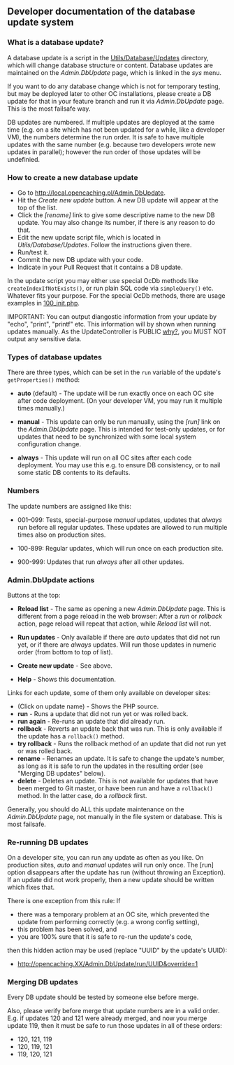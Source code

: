 ## Developer documentation of the database update system

### What is a database update?

A database update is a script in the [Utils/Database/Updates](https://github.com/opencaching/opencaching-pl/tree/master/Utils/Database/Updates)
directory, which will change database structure or content. Database updates
are maintained on the *Admin.DbUpdate* page, which is linked in the *sys* menu.

If you want to do any database change which is not for temporary testing,
but may be deployed later to other OC installations, please create a DB
update for that in your feature branch and run it via *Admin.DbUpdate* page.
This is the most failsafe way.

DB updates are numbered. If multiple updates are deployed at the same time
(e.g. on a site which has not been updated for a while, like a developer VM),
the numbers determine the run order. It is safe to have multiple updates with
the same number (e.g. because two developers wrote new updates in parallel);
however the run order of those updates will be undefinied.

### How to create a new database update

- Go to http://local.opencaching.pl/Admin.DbUpdate.
- Hit the *Create new update* button. A new DB update will appear at the top of the list.
- Click the *[rename]* link to give some descriptive name to the new DB update.
    You may also change its number, if there is any reason to do that.
- Edit the new update script file, which is located in *Utils/Database/Updates*.
    Follow the instructions given there.
- Run/test it.
- Commit the new DB update with your code.
- Indicate in your Pull Request that it contains a DB update.

In the update script you may either use special OcDb methods like
`createIndexIfNotExists()`, or run plain SQL code via `simpleQuery()` etc.
Whatever fits your purpose. For the special OcDb methods, there are usage examples
in [100_init.php](https://github.com/opencaching/opencaching-pl/blob/master/Utils/Database/Updates/100_init.php).

IMPORTANT: You can output diangostic information from your update by "echo",
"print", "printf" etc. This information will by shown when running updates
manually. As the UpdateController is PUBLIC
[why?](https://github.com/opencaching/opencaching-pl/pull/1923), you MUST NOT
output any sensitive data.

### Types of database updates

There are three types, which can be set in the `run` variable of the update's
`getProperties()` method:

- **auto** (default) - The update will be run exactly once on each OC site after
    code deployment. (On your developer VM, you may run it multiple times manually.)

- **manual** - This update can only be run manually, using the *[run]* link on the
    *Admin.DbUpdate* page. This is intended for test-only updates, or for updates that
    need to be synchronized with some local system configuration change.

- **always** - This update will run on all OC sites after each code deployment.
    You may use this e.g. to ensure DB consistency, or to nail some static
    DB contents to its defaults.

### Numbers ###

The update numbers are assigned like this:

- 001–099: Tests, special-purpose *manual* updates, updates that *always* run before
    all regular updates. These updates are allowed to run multiple times also on
    production sites.

- 100-899: Regular updates, which will run once on each production site.

- 900-999: Updates that run *always* after all other updates.

### Admin.DbUpdate actions

Buttons at the top:

- **Reload list** - The same as opening a new *Admin.DbUpdate* page. This is different
  from a page reload in the web browser: After a *run* or *rollback* action, page
  reload will repeat that action, while *Reload list* will not.

- **Run updates** - Only available if there are *auto* updates that did not run yet,
  or if there are *always* updates. Will run those updates in numeric order
  (from bottom to top of list).

- **Create new update** - See above.

- **Help** - Shows this documentation.

Links for each update, some of them only available on developer sites:

- (Click on update name) - Shows the PHP source.
- **run** - Runs a update that did not run yet or was rolled back.
- **run again** - Re-runs an update that did already run.
- **rollback** - Reverts an update back that was run.
    This is only available if the update has a `rollback()` method.
- **try rollback** - Runs the rollback method of an update that did not run yet or was
    rolled back.
- **rename** - Renames an update. It is safe to change the update's number, as long as
    it is safe to run the updates in the resulting order (see "Merging DB updates" below).
- **delete** - Deletes an update. This is not available for updates that have been
    merged to Git master, or have been run and have a `rollback()` method.
    In the latter case, do a *rollback* first.

Generally, you should do ALL this update maintenance on the *Admin.DbUpdate* page,
not manually in the file system or database. This is most failsafe.

### Re-running DB updates

On a developer site, you can run any update as often as you like.
On production sites, *auto* and *manual* updates will run only once. The
[run] option disappears after the update has run (without throwing an
Exception). If an update did not work properly, then a new update should
be written which fixes that.

There is one exception from this rule: If

- there was a temporary problem at an OC site, which prevented the update
    from performing correctly (e.g. a wrong config setting),
- this problem has been solved, and
- you are 100% sure that it is safe to re-run the update's code,

then this hidden action may be used (replace "UUID" by the update's UUID):

- http://opencaching.XX/Admin.DbUpdate/run/UUID&override=1

### Merging DB updates

Every DB update should be tested by someone else before merge.

Also, please verify before merge that update numbers are in a valid order.
E.g. if updates 120 and 121 were already merged, and now you merge update 119,
then it must be safe to run those updates in all of these orders:

- 120, 121, 119
- 120, 119, 121
- 119, 120, 121
